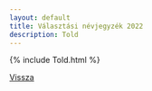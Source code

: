 ```yaml
---
layout: default
title: Választási névjegyzék 2022
description: Told
---
```


{% include Told.html %}

[Vissza](./)